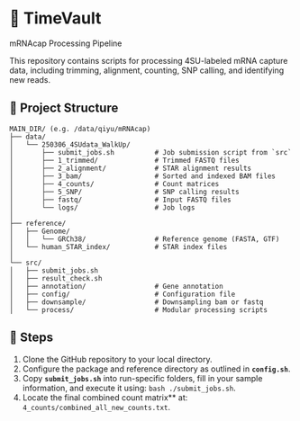 # 🧬 TimeVault
mRNAcap Processing Pipeline


This repository contains scripts for processing 4SU-labeled mRNA capture data, including trimming, alignment, counting, SNP calling, and identifying new reads.

## 📁 Project Structure
```
MAIN_DIR/ (e.g. /data/qiyu/mRNAcap)
├── data/
│   └── 250306_4SUdata_WalkUp/
│       ├── submit_jobs.sh          # Job submission script from `src` 
│       ├── 1_trimmed/              # Trimmed FASTQ files
│       ├── 2_alignment/            # STAR alignment results
│       ├── 3_bam/                  # Sorted and indexed BAM files
│       ├── 4_counts/               # Count matrices
│       ├── 5_SNP/                  # SNP calling results
│       ├── fastq/                  # Input FASTQ files
│       └── logs/                   # Job logs
│
├── reference/
│   ├── Genome/
│   │   └── GRCh38/                 # Reference genome (FASTA, GTF)
│   └── human_STAR_index/           # STAR index files
│
└── src/
│   ├── submit_jobs.sh           
│   ├── result_check.sh          
│   ├── annotation/                 # Gene annotation
│   ├── config/                     # Configuration file
│   ├── downsample/                 # Downsampling bam or fastq
│   └── process/                    # Modular processing scripts
```


## 🚀 Steps 
1. Clone the GitHub repository to your local directory.
2. Configure the package and reference directory as outlined in **`config.sh`**.
3. Copy **`submit_jobs.sh`** into run-specific folders, fill in your sample information, and execute it using: `bash ./submit_jobs.sh`.
4. Locate the final combined count matrix** at: `4_counts/combined_all_new_counts.txt`.
